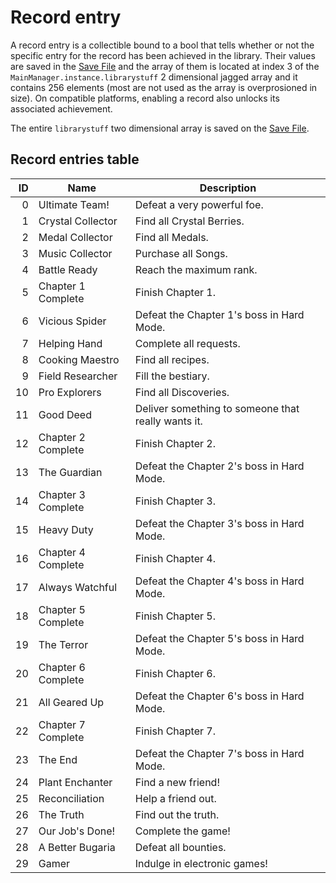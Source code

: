 # Record entry

A record entry is a collectible bound to a bool that tells whether or not the specific entry for the record has been achieved in the library. Their values are saved in the [Save File](../../External%20data%20format/Save%20File.md) and the array of them is located at index 3 of the `MainManager.instance.librarystuff` 2 dimensional jagged array and it contains 256 elements (most are not used as the array is overprosioned in size). On compatible platforms, enabling a record also unlocks its associated achievement.

The entire `librarystuff` two dimensional array is saved on the [Save File](../../External%20data%20format/Save%20File.md).

## Record entries table

|ID|Name|Description|
|--:|----|-----------|
|0|Ultimate Team!|Defeat a very powerful foe.|
|1|Crystal Collector|Find all Crystal Berries.|
|2|Medal Collector|Find all Medals.|
|3|Music Collector|Purchase all Songs.|
|4|Battle Ready|Reach the maximum rank.|
|5|Chapter 1 Complete|Finish Chapter 1.|
|6|Vicious Spider|Defeat the Chapter 1's boss in Hard Mode.|
|7|Helping Hand|Complete all requests.|
|8|Cooking Maestro|Find all recipes.|
|9|Field Researcher|Fill the bestiary.|
|10|Pro Explorers|Find all Discoveries.|
|11|Good Deed|Deliver something to someone that really wants it.|
|12|Chapter 2 Complete|Finish Chapter 2.|
|13|The Guardian|Defeat the Chapter 2's boss in Hard Mode.|
|14|Chapter 3 Complete|Finish Chapter 3.|
|15|Heavy Duty|Defeat the Chapter 3's boss in Hard Mode.|
|16|Chapter 4 Complete|Finish Chapter 4.|
|17|Always Watchful|Defeat the Chapter 4's boss in Hard Mode.|
|18|Chapter 5 Complete|Finish Chapter 5.|
|19|The Terror|Defeat the Chapter 5's boss in Hard Mode.|
|20|Chapter 6 Complete|Finish Chapter 6.|
|21|All Geared Up|Defeat the Chapter 6's boss in Hard Mode.|
|22|Chapter 7 Complete|Finish Chapter 7.|
|23|The End|Defeat the Chapter 7's boss in Hard Mode.|
|24|Plant Enchanter|Find a new friend!|
|25|Reconciliation|Help a friend out.|
|26|The Truth|Find out the truth.|
|27|Our Job's Done!|Complete the game!|
|28|A Better Bugaria|Defeat all bounties.|
|29|Gamer|Indulge in electronic games!|
